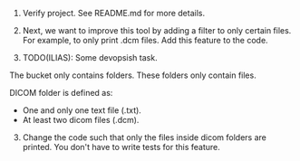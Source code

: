 
1. Verify project. See README.md for more details.  

2. Next, we want to improve this tool by adding a filter to only certain files. 
For example, to only print .dcm files. Add this feature to the code. 

2. TODO(ILIAS): Some devopsish task.

The bucket only contains folders. These folders only contain files. 

DICOM folder is defined as: 
* One and only one text file (.txt). 
* At least two dicom files (.dcm). 

3. Change the code such that only the files inside dicom folders are printed. 
You don't have to write tests for this feature.
